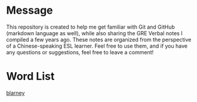 # Message 
This repository is created to help me get familiar with Git and GitHub (markdown language as well), while also sharing the GRE Verbal notes I compiled a few years ago. These notes are organized from the perspective of a Chinese-speaking ESL learner. Feel free to use them, and if you have any questions or suggestions, feel free to leave a comment! 

# Word List
[blarney](https://github.com/chousheep/gre/edit/main/blarney.md)
